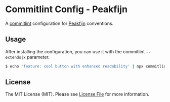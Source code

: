 # Commitlint Config - Peakfijn

A [commitlint](https://www.npmjs.com/package/commitlint) configuration for [Peakfijn](https://peakfijn.nl/) conventions.

## Usage

After installing the configuration, you can use it with the commitlint `--extends|x` parameter.

```bash
$ echo 'feature: cool button with enhanced readability' | npx commitlint -x peakfijn
```

## License

The MIT License (MIT). Please see [License File](LICENSE.md) for more information.
